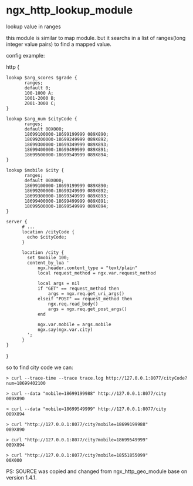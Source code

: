 ngx_http_lookup_module
======================

lookup value in ranges 

this module is similar to map module. but it searchs in a list of ranges(long integer value pairs) to find a mapped value.

config example:

http {

    lookup $arg_scores $grade {
           ranges;
           default 0;
           100-1000 A;
           1001-2000 B;
           2001-3000 C;
    }
    
    lookup $arg_num $cityCode {
           ranges;
           default 00X000;
           18699100000-18699199999 089X890;
           18699200000-18699249999 089X892;
           18699300000-18699349999 089X893;
           18699400000-18699499999 089X891;
           18699500000-18699549999 089X894;
    }

    lookup $mobile $city {
           ranges;
           default 00X000;
           18699100000-18699199999 089X890;
           18699200000-18699249999 089X892;
           18699300000-18699349999 089X893;
           18699400000-18699499999 089X891;
           18699500000-18699549999 089X894;
    }
    
    server {
          # ...
          location /cityCode {
            echo $cityCode;
          }

          location /city {
            set $mobile 100;
            content_by_lua '
                ngx.header.content_type = "text/plain"
                local request_method = ngx.var.request_method

                local args = nil
                if "GET" == request_method then
                    args = ngx.req.get_uri_args()
                elseif "POST" == request_method then
                    ngx.req.read_body()
                    args = ngx.req.get_post_args()
                end

                ngx.var.mobile = args.mobile
                ngx.say(ngx.var.city)
            ';
          }
    }
}

so to find city code we can:
```
> curl --trace-time --trace trace.log http://127.0.0.1:8077/cityCode?num=18699402100

> curl --data "mobile=18699199988" http://127.0.0.1:8077/city
089X890

> curl --data "mobile=18699549999" http://127.0.0.1:8077/city
089X894

> curl "http://127.0.0.1:8077/city?mobile=18699199988"
089X890

> curl "http://127.0.0.1:8077/city?mobile=18699549999"
089X894

> curl "http://127.0.0.1:8077/city?mobile=18551855099"
00X000
```

PS: SOURCE was copied and changed from ngx_http_geo_module base on version 1.4.1.
